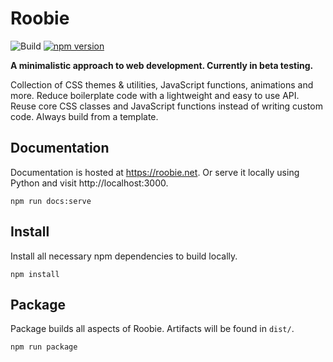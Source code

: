 # Roobie
![Build](https://github.com/kgrewee/roobie/actions/workflows/npm.yml/badge.svg)
[![npm version](https://badge.fury.io/js/roobie.svg)](https://badge.fury.io/js/roobie)

**A minimalistic approach to web development.  Currently in beta testing.**

Collection of CSS themes & utilities, JavaScript functions, animations and more.  Reduce boilerplate code with a lightweight and easy to use API.   Reuse core CSS classes and JavaScript functions instead of writing custom code.  Always build from a template.

## Documentation
Documentation is hosted at https://roobie.net.  Or serve it locally using Python and visit http://localhost:3000.
```shell
npm run docs:serve
```

## Install
Install all necessary npm dependencies to build locally.
```shell
npm install
```

## Package
Package builds all aspects of Roobie.  Artifacts will be found in `dist/`.
```shell
npm run package
```